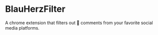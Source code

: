 # BlauHerzFilter

A chrome extension that filters out 💙 comments from your favorite social media platforms.
